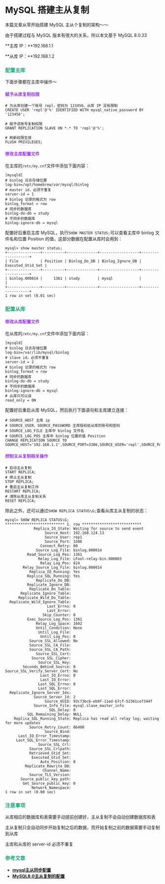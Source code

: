 # MySQL 搭建主从复制

本篇文章从零开始搭建 MySQL 主从个复制的架构～～

由于搭建过程与 MySQL 版本有很大的关系，所以本文基于 MySQL 8.0.33

**主库 IP：**192.168.1.1

**从库 IP：**192.168.1.2

### <font color=#1FA774>配置主库</font>

下面步骤都在主库中操作～

#### <font color=#9933FF>赋予从库复制权限</font>

```mysql
# 为从库创建一个账号 repl，密码为 123456，从库 IP 没有限制
CREATE USER 'repl'@'%' IDENTIFIED WITH mysql_native_password BY '123456';

# 赋予该账号复制权限
GRANT REPLICATION SLAVE ON *.* TO 'repl'@'%';

# 刷新权限生效
FLUSH PRIVILEGES;
```

#### <font color=#9933FF>修改主库配置文件</font>

在主库的`/etc/my.cnf`文件中添加下面内容：

```properties
[mysqld]
# binlog 日志存储位置
log-bin=/opt/homebrew/var/mysql/binlog
# master id，必须不重复
server-id = 1
# binlog 记录的格式为 row
binlog_format = row
# 同步的数据库
binlog-do-db = study
# 不同步的数据库
binlog-ignore-db = mysql
```

配置好后重启主库 MySQL，执行`SHOW MASTER STATUS;`可以查看主库中 binlog 文件名和位置 Position 的值，这部分数据在配置从库时会用到：

```mysql
mysql> show master status;
+---------------+----------+--------------+------------------+-------------------+
| File          | Position | Binlog_Do_DB | Binlog_Ignore_DB | Executed_Gtid_Set |
+---------------+----------+--------------+------------------+-------------------+
| binlog.000014 |     1361 | study        | mysql            |                   |
+---------------+----------+--------------+------------------+-------------------+
1 row in set (0.01 sec)
```

### <font color=#1FA774>配置从库</font>

#### <font color=#9933FF>修改从库配置文件</font>

在从库的`/etc/my.cnf`文件中添加下面内容：

```properties
[mysqld]
# binlog 日志存储位置
log-bin=/var/lib/mysql/binlog
# slave id，必须不重复
server-id = 2
# binlog 记录的格式为 row
binlog_format = row
# 同步的数据库
binlog-do-db = study
# 不同步的数据库
binlog-ignore-db = mysql
# 从库只可以读
read_only = ON
```

配置好后重启从库 MySQL，然后执行下面语句和主库建立连接：

```mysql
# SOURCE_HOST 主库 ip
# SOURCE_USER、SOURCE_PASSWORD 主库授权给从库的账号和密码
# SOURCE_LOG_FILE 主库中 binlog 文件名
# SOURCE_LOG_POS 主库中 binlog 位置的值 Position
CHANGE REPLICATION SOURCE TO SOURCE_HOST='192.168.1.1',SOURCE_PORT=3306,SOURCE_USER='repl',SOURCE_PASSWORD='123456',SOURCE_LOG_FILE='binlog.000014',SOURCE_LOG_POS=1361;
```

#### <font color=#9933FF>控制主从复制相关操作</font>

```mysql
# 启动主从复制
START REPLICA;
# 停止主从复制
STOP REPLICA;
# 重启主从复制工作
RESTART REPLICA;
# 清除从库主从复制关系
RESET REPLICA;
```

除此之外，还可以通过`SHOW REPLICA STATUS\G;`查看从库主从复制的状态：

```mysql
mysql> SHOW REPLICA STATUS\G;
*************************** 1. row ***************************
             Replica_IO_State: Waiting for source to send event
                  Source_Host: 192.168.124.13
                  Source_User: rep1
                  Source_Port: 3306
                Connect_Retry: 60
              Source_Log_File: binlog.000014
          Read_Source_Log_Pos: 1361
               Relay_Log_File: LFool-relay-bin.000003
                Relay_Log_Pos: 624
        Relay_Source_Log_File: binlog.000014
           Replica_IO_Running: Yes
          Replica_SQL_Running: Yes
              Replicate_Do_DB: 
          Replicate_Ignore_DB: 
           Replicate_Do_Table: 
       Replicate_Ignore_Table: 
      Replicate_Wild_Do_Table: 
  Replicate_Wild_Ignore_Table: 
                   Last_Errno: 0
                   Last_Error: 
                 Skip_Counter: 0
          Exec_Source_Log_Pos: 1361
              Relay_Log_Space: 1602
              Until_Condition: None
               Until_Log_File: 
                Until_Log_Pos: 0
           Source_SSL_Allowed: No
           Source_SSL_CA_File: 
           Source_SSL_CA_Path: 
              Source_SSL_Cert: 
            Source_SSL_Cipher: 
               Source_SSL_Key: 
        Seconds_Behind_Source: 0
Source_SSL_Verify_Server_Cert: No
                Last_IO_Errno: 0
                Last_IO_Error: 
               Last_SQL_Errno: 0
               Last_SQL_Error: 
  Replicate_Ignore_Server_Ids: 
             Source_Server_Id: 2
                  Source_UUID: 93c73bc6-eb9f-11ed-b7cf-52361ce7344f
             Source_Info_File: mysql.slave_master_info
                    SQL_Delay: 0
          SQL_Remaining_Delay: NULL
    Replica_SQL_Running_State: Replica has read all relay log; waiting for more updates
           Source_Retry_Count: 86400
                  Source_Bind: 
      Last_IO_Error_Timestamp: 
     Last_SQL_Error_Timestamp: 
               Source_SSL_Crl: 
           Source_SSL_Crlpath: 
           Retrieved_Gtid_Set: 
            Executed_Gtid_Set: 
                Auto_Position: 0
         Replicate_Rewrite_DB: 
                 Channel_Name: 
           Source_TLS_Version: 
       Source_public_key_path: 
        Get_Source_public_key: 0
            Network_Namespace: 
1 row in set (0.00 sec)
```

### <font color=#1FA774>注意事项</font>

从库相应的数据库和表需要手动提前创建好，主从复制不会自动创建数据库和表

主从复制只会自动同步开始复制之后的数据，而开始复制之前的数据需要手动复制到从库

主库和从库的 server-id 必须不重复

### <font color=#1FA774>参考文章</font>

- **[mysql主从同步配置](https://www.cnblogs.com/zhoujie/p/mysql1.html)**
- **[MySQL8.0主从复制的配置](https://blog.csdn.net/u013068184/article/details/107691389)**